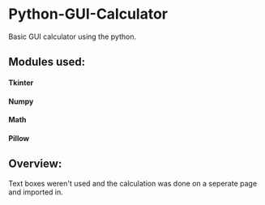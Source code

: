 # Python-GUI-Calculator
Basic GUI  calculator using the python.

## Modules used:
#### Tkinter
#### Numpy
#### Math
#### Pillow

## Overview:
Text boxes weren't used and the calculation was done on a seperate page and imported in.
